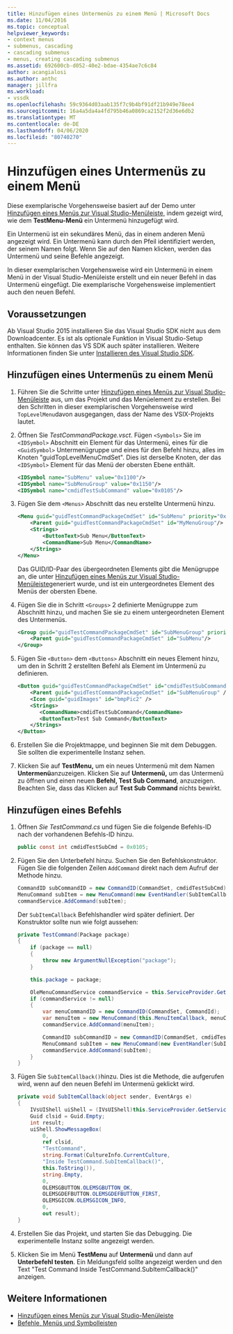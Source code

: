 ```yaml
---
title: Hinzufügen eines Untermenüs zu einem Menü | Microsoft Docs
ms.date: 11/04/2016
ms.topic: conceptual
helpviewer_keywords:
- context menus
- submenus, cascading
- cascading submenus
- menus, creating cascading submenus
ms.assetid: 692600cb-d052-40e2-bdae-4354ae7c6c84
author: acangialosi
ms.author: anthc
manager: jillfra
ms.workload:
- vssdk
ms.openlocfilehash: 59c9364d03aab135f7c9b4bf91df21b949e78ee4
ms.sourcegitcommit: 16a4a5da4a4fd795b46a0869ca2152f2d36e6db2
ms.translationtype: MT
ms.contentlocale: de-DE
ms.lasthandoff: 04/06/2020
ms.locfileid: "80740270"
---
```

# <a name="add-a-submenu-to-a-menu"></a>Hinzufügen eines Untermenüs zu einem Menü
Diese exemplarische Vorgehensweise basiert auf der Demo unter [Hinzufügen eines Menüs zur Visual Studio-Menüleiste,](../extensibility/adding-a-menu-to-the-visual-studio-menu-bar.md) indem gezeigt wird, wie dem **TestMenu-Menü** ein Untermenü hinzugefügt wird.

 Ein Untermenü ist ein sekundäres Menü, das in einem anderen Menü angezeigt wird. Ein Untermenü kann durch den Pfeil identifiziert werden, der seinem Namen folgt. Wenn Sie auf den Namen klicken, werden das Untermenü und seine Befehle angezeigt.

 In dieser exemplarischen Vorgehensweise wird ein Untermenü in einem Menü in der Visual Studio-Menüleiste erstellt und ein neuer Befehl in das Untermenü eingefügt. Die exemplarische Vorgehensweise implementiert auch den neuen Befehl.

## <a name="prerequisites"></a>Voraussetzungen
 Ab Visual Studio 2015 installieren Sie das Visual Studio SDK nicht aus dem Downloadcenter. Es ist als optionale Funktion in Visual Studio-Setup enthalten. Sie können das VS SDK auch später installieren. Weitere Informationen finden Sie unter [Installieren des Visual Studio SDK](../extensibility/installing-the-visual-studio-sdk.md).

## <a name="add-a-submenu-to-a-menu"></a>Hinzufügen eines Untermenüs zu einem Menü

1. Führen Sie die Schritte unter [Hinzufügen eines Menüs zur Visual Studio-Menüleiste](../extensibility/adding-a-menu-to-the-visual-studio-menu-bar.md) aus, um das Projekt und das Menüelement zu erstellen. Bei den Schritten in dieser exemplarischen Vorgehensweise wird `TopLevelMenu`davon ausgegangen, dass der Name des VSIX-Projekts lautet.

2. Öffnen Sie *TestCommandPackage.vsct*. Fügen `<Symbols>` Sie im `<IDSymbol>` Abschnitt ein Element für das Untermenü, eines für die `<GuidSymbol>` Untermenügruppe und eines für den Befehl hinzu, alles im Knoten "guidTopLevelMenuCmdSet". Dies ist derselbe Knoten, der das `<IDSymbol>` Element für das Menü der obersten Ebene enthält.

    ```xml
    <IDSymbol name="SubMenu" value="0x1100"/>
    <IDSymbol name="SubMenuGroup" value="0x1150"/>
    <IDSymbol name="cmdidTestSubCommand" value="0x0105"/>
    ```

3. Fügen Sie dem `<Menus>` Abschnitt das neu erstellte Untermenü hinzu.

    ```xml
    <Menu guid="guidTestCommandPackageCmdSet" id="SubMenu" priority="0x0100" type="Menu">
        <Parent guid="guidTestCommandPackageCmdSet" id="MyMenuGroup"/>
        <Strings>
            <ButtonText>Sub Menu</ButtonText>
            <CommandName>Sub Menu</CommandName>
        </Strings>
    </Menu>
    ```

     Das GUID/ID-Paar des übergeordneten Elements gibt die Menügruppe an, die unter [Hinzufügen eines Menüs zur Visual Studio-Menüleiste](../extensibility/adding-a-menu-to-the-visual-studio-menu-bar.md)generiert wurde, und ist ein untergeordnetes Element des Menüs der obersten Ebene.

4. Fügen Sie die in Schritt `<Groups>` 2 definierte Menügruppe zum Abschnitt hinzu, und machen Sie sie zu einem untergeordneten Element des Untermenüs.

    ```xml
    <Group guid="guidTestCommandPackageCmdSet" id="SubMenuGroup" priority="0x0000">
        <Parent guid="guidTestCommandPackageCmdSet" id="SubMenu"/>
    </Group>
    ```

5. Fügen Sie `<Button>` dem `<Buttons>` Abschnitt ein neues Element hinzu, um den in Schritt 2 erstellten Befehl als Element im Untermenü zu definieren.

    ```xml
    <Button guid="guidTestCommandPackageCmdSet" id="cmdidTestSubCommand" priority="0x0000" type="Button">
        <Parent guid="guidTestCommandPackageCmdSet" id="SubMenuGroup" />
        <Icon guid="guidImages" id="bmpPic2" />
        <Strings>
           <CommandName>cmdidTestSubCommand</CommandName>
           <ButtonText>Test Sub Command</ButtonText>
        </Strings>
    </Button>
    ```

6. Erstellen Sie die Projektmappe, und beginnen Sie mit dem Debuggen. Sie sollten die experimentelle Instanz sehen.

7. Klicken Sie auf **TestMenu,** um ein neues Untermenü mit dem Namen **Untermenü**anzuzeigen. Klicken Sie auf **Untermenü,** um das Untermenü zu öffnen und einen neuen **Befehl, Test Sub Command**, anzuzeigen. Beachten Sie, dass das Klicken auf **Test Sub Command** nichts bewirkt.

## <a name="add-a-command"></a>Hinzufügen eines Befehls

1. Öffnen *Sie TestCommand.cs* und fügen Sie die folgende Befehls-ID nach der vorhandenen Befehls-ID hinzu.

    ```csharp
    public const int cmdidTestSubCmd = 0x0105;
    ```

2. Fügen Sie den Unterbefehl hinzu. Suchen Sie den Befehlskonstruktor. Fügen Sie die folgenden Zeilen `AddCommand` direkt nach dem Aufruf der Methode hinzu.

    ```csharp
    CommandID subCommandID = new CommandID(CommandSet, cmdidTestSubCmd);
    MenuCommand subItem = new MenuCommand(new EventHandler(SubItemCallback), subCommandID);
    commandService.AddCommand(subItem);
    ```

    Der `SubItemCallback` Befehlshandler wird später definiert. Der Konstruktor sollte nun wie folgt aussehen:

    ```csharp
    private TestCommand(Package package)
    {
        if (package == null)
        {
            throw new ArgumentNullException("package");
        }

        this.package = package;

        OleMenuCommandService commandService = this.ServiceProvider.GetService(typeof(IMenuCommandService)) as OleMenuCommandService;
        if (commandService != null)
        {
            var menuCommandID = new CommandID(CommandSet, CommandId);
            var menuItem = new MenuCommand(this.MenuItemCallback, menuCommandID);
            commandService.AddCommand(menuItem);

            CommandID subCommandID = new CommandID(CommandSet, cmdidTestSubCmd);
            MenuCommand subItem = new MenuCommand(new EventHandler(SubItemCallback), subCommandID);
            commandService.AddCommand(subItem);
        }
    }
    ```

3. Fügen Sie `SubItemCallback()`hinzu. Dies ist die Methode, die aufgerufen wird, wenn auf den neuen Befehl im Untermenü geklickt wird.

    ```csharp
    private void SubItemCallback(object sender, EventArgs e)
    {
        IVsUIShell uiShell = (IVsUIShell)this.ServiceProvider.GetServiceAsync(typeof(SVsUIShell));
        Guid clsid = Guid.Empty;
        int result;
        uiShell.ShowMessageBox(
            0,
            ref clsid,
            "TestCommand",
            string.Format(CultureInfo.CurrentCulture,
            "Inside TestCommand.SubItemCallback()",
            this.ToString()),
            string.Empty,
            0,
            OLEMSGBUTTON.OLEMSGBUTTON_OK,
            OLEMSGDEFBUTTON.OLEMSGDEFBUTTON_FIRST,
            OLEMSGICON.OLEMSGICON_INFO,
            0,
            out result);
    }
    ```

4. Erstellen Sie das Projekt, und starten Sie das Debugging. Die experimentelle Instanz sollte angezeigt werden.

5. Klicken Sie im Menü **TestMenu** auf **Untermenü** und dann auf **Unterbefehl testen**. Ein Meldungsfeld sollte angezeigt werden und den Text "Test Command Inside TestCommand.SubItemCallback()" anzeigen.

## <a name="see-also"></a>Weitere Informationen

- [Hinzufügen eines Menüs zur Visual Studio-Menüleiste](../extensibility/adding-a-menu-to-the-visual-studio-menu-bar.md)
- [Befehle, Menüs und Symbolleisten](../extensibility/internals/commands-menus-and-toolbars.md)
